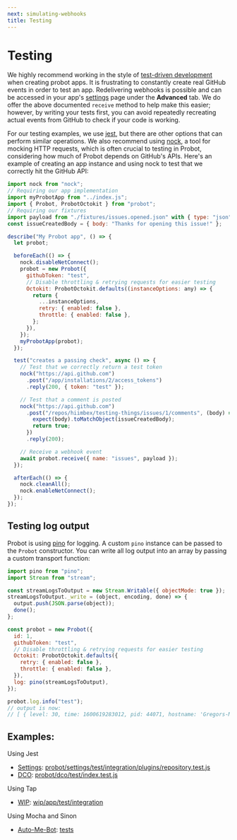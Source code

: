 ```yaml
---
next: simulating-webhooks
title: Testing
---
```


# Testing

We highly recommend working in the style of [test-driven development](http://agiledata.org/essays/tdd.html) when creating probot apps. It is frustrating to constantly create real GitHub events in order to test an app. Redelivering webhooks is possible and can be accessed in your app's [settings](https://github.com/settings/apps) page under the **Advanced** tab. We do offer the above documented `receive` method to help make this easier; however, by writing your tests first, you can avoid repeatedly recreating actual events from GitHub to check if your code is working.

For our testing examples, we use [jest](https://facebook.github.io/jest/), but there are other options that can perform similar operations. We also recommend using [nock](https://github.com/nock/nock), a tool for mocking HTTP requests, which is often crucial to testing in Probot, considering how much of Probot depends on GitHub's APIs. Here's an example of creating an app instance and using nock to test that we correctly hit the GitHub API:

```js
import nock from "nock";
// Requiring our app implementation
import myProbotApp from "../index.js";
import { Probot, ProbotOctokit } from "probot";
// Requiring our fixtures
import payload from "./fixtures/issues.opened.json" with { type: "json" };
const issueCreatedBody = { body: "Thanks for opening this issue!" };

describe("My Probot app", () => {
  let probot;

  beforeEach(() => {
    nock.disableNetConnect();
    probot = new Probot({
      githubToken: "test",
      // Disable throttling & retrying requests for easier testing
      Octokit: ProbotOctokit.defaults((instanceOptions: any) => {
        return {
          ...instanceOptions,
          retry: { enabled: false },
          throttle: { enabled: false },
        };
      }),
    });
    myProbotApp(probot);
  });

  test("creates a passing check", async () => {
    // Test that we correctly return a test token
    nock("https://api.github.com")
      .post("/app/installations/2/access_tokens")
      .reply(200, { token: "test" });

    // Test that a comment is posted
    nock("https://api.github.com")
      .post("/repos/hiimbex/testing-things/issues/1/comments", (body) => {
        expect(body).toMatchObject(issueCreatedBody);
        return true;
      })
      .reply(200);

    // Receive a webhook event
    await probot.receive({ name: "issues", payload });
  });

  afterEach(() => {
    nock.cleanAll();
    nock.enableNetConnect();
  });
});
```

## Testing log output

Probot is using [pino](https://getpino.io/) for logging. A custom `pino` instance can be passed to the `Probot` constructor. You can write all log output into an array by passing a custom transport function:

```js
import pino from "pino";
import Stream from "stream";

const streamLogsToOutput = new Stream.Writable({ objectMode: true });
streamLogsToOutput._write = (object, encoding, done) => {
  output.push(JSON.parse(object));
  done();
};

const probot = new Probot({
  id: 1,
  githubToken: "test",
  // Disable throttling & retrying requests for easier testing
  Octokit: ProbotOctokit.defaults({
    retry: { enabled: false },
    throttle: { enabled: false },
  }),
  log: pino(streamLogsToOutput),
});

probot.log.info("test");
// output is now:
// [ { level: 30, time: 1600619283012, pid: 44071, hostname: 'Gregors-MacBook-Pro.local', msg: 'test' } ]
```

## Examples:

Using Jest

- [Settings](https://github.com/probot/settings): [probot/settings/test/integration/plugins/repository.test.js](https://github.com/probot/settings/blob/master/test/integration/plugins/repository.test.js)
- [DCO](https://github.com/probot/dco): [probot/dco/test/index.test.js](https://github.com/probot/dco/blob/master/test/index.test.js)

Using Tap

- [WIP](https://github.com/apps/wip/): [wip/app/test/integration](https://github.com/wip/app/tree/master/test/integration)

Using Mocha and Sinon

- [Auto-Me-Bot](https://github.com/TomerFi/auto-me-bot): [tests](https://github.com/TomerFi/auto-me-bot/tree/main/tests)
